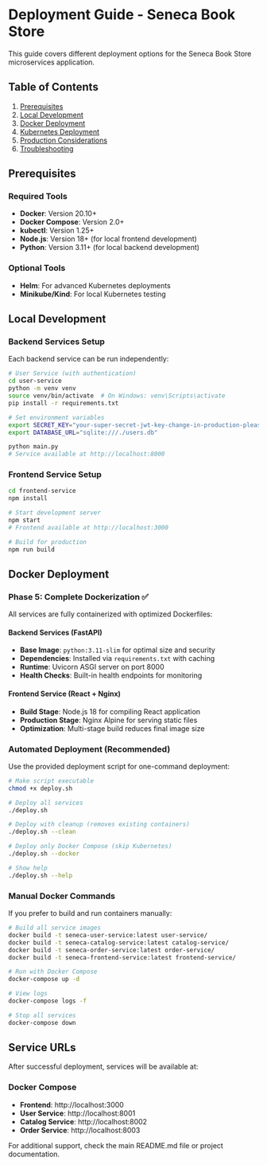 # Deployment Guide - Seneca Book Store

This guide covers different deployment options for the Seneca Book Store microservices application.

## Table of Contents
1. [Prerequisites](#prerequisites)
2. [Local Development](#local-development)
3. [Docker Deployment](#docker-deployment)
4. [Kubernetes Deployment](#kubernetes-deployment)
5. [Production Considerations](#production-considerations)
6. [Troubleshooting](#troubleshooting)

## Prerequisites

### Required Tools
- **Docker**: Version 20.10+
- **Docker Compose**: Version 2.0+
- **kubectl**: Version 1.25+
- **Node.js**: Version 18+ (for local frontend development)
- **Python**: Version 3.11+ (for local backend development)

### Optional Tools
- **Helm**: For advanced Kubernetes deployments
- **Minikube/Kind**: For local Kubernetes testing

## Local Development

### Backend Services Setup

Each backend service can be run independently:

```bash
# User Service (with authentication)
cd user-service
python -m venv venv
source venv/bin/activate  # On Windows: venv\Scripts\activate
pip install -r requirements.txt

# Set environment variables
export SECRET_KEY="your-super-secret-jwt-key-change-in-production-please"
export DATABASE_URL="sqlite:///./users.db"

python main.py
# Service available at http://localhost:8000
```

### Frontend Service Setup

```bash
cd frontend-service
npm install

# Start development server
npm start
# Frontend available at http://localhost:3000

# Build for production
npm run build
```

## Docker Deployment

### Phase 5: Complete Dockerization ✅

All services are fully containerized with optimized Dockerfiles:

#### Backend Services (FastAPI)
- **Base Image**: `python:3.11-slim` for optimal size and security
- **Dependencies**: Installed via `requirements.txt` with caching
- **Runtime**: Uvicorn ASGI server on port 8000
- **Health Checks**: Built-in health endpoints for monitoring

#### Frontend Service (React + Nginx)
- **Build Stage**: Node.js 18 for compiling React application
- **Production Stage**: Nginx Alpine for serving static files
- **Optimization**: Multi-stage build reduces final image size

### Automated Deployment (Recommended)

Use the provided deployment script for one-command deployment:

```bash
# Make script executable
chmod +x deploy.sh

# Deploy all services
./deploy.sh

# Deploy with cleanup (removes existing containers)
./deploy.sh --clean

# Deploy only Docker Compose (skip Kubernetes)
./deploy.sh --docker

# Show help
./deploy.sh --help
```

### Manual Docker Commands

If you prefer to build and run containers manually:

```bash
# Build all service images
docker build -t seneca-user-service:latest user-service/
docker build -t seneca-catalog-service:latest catalog-service/
docker build -t seneca-order-service:latest order-service/
docker build -t seneca-frontend-service:latest frontend-service/

# Run with Docker Compose
docker-compose up -d

# View logs
docker-compose logs -f

# Stop all services
docker-compose down
```

## Service URLs

After successful deployment, services will be available at:

### Docker Compose
- **Frontend**: http://localhost:3000
- **User Service**: http://localhost:8001
- **Catalog Service**: http://localhost:8002
- **Order Service**: http://localhost:8003

For additional support, check the main README.md file or project documentation.
